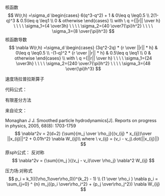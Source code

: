 核函数
$$
W(r,h) =\sigma_d \begin{cases}
6(q^3-q^2) + 1 & 0\leq q \leq0.5 \\
2(1-q)^3 & 0.5\leq q \leq1 \\
0 & otherwise
\end{cases} \\
with \ q ={||r|| \over h} 
\ \ \ \   \sigma_1={4 \over3h} 
\ \ \ \   \sigma_2={40 \over7{\pi}h^2}  
\ \ \ \   \sigma_3={8 \over{\pi}h^3}
$$
核函数导数
$$
\nabla W(r,h) =\sigma_d \begin{cases}
(3q^2-2q) * {r \over ||r|| * h} & 0\leq q \leq0.5 \\
-(1-q)^2 *  {r \over ||r|| * h} & 0.5\leq q \leq1 \\
0 & otherwise
\end{cases} \\
with \ q ={||r|| \over h} 
\ \ \ \   \sigma_1={24 \over3h} 
\ \ \ \   \sigma_2={240 \over7{\pi}h^2}  
\ \ \ \   \sigma_3={48 \over{\pi}h^3}
$$


速度场拉普拉斯算子

代码公式：

有限差分方法

来自论文： 

Monaghan J J. Smoothed particle hydrodynamics[J]. Reports on progress in physics, 2005, 68(8): 1703-1759
$$
\nabla^2v = 2(d+2) {\sum}{m_j \over \rho_j}{(v_{ij} * x_{ij})\over ||x_{ij}||^2 + 0.01h^2} \nabla W_{ij}\\
where \ v_{ij} = (v_i - v_j).dot(||x_{ij}||)
$$
原sph公式： 反对称
$$
\nabla^2v = {\sum}{m_j }{(v_j - v_i)\over \rho_j} \nabla^2 W_{ij}
$$


压力场:对称式
$$
p_i = k_1(({\rho_1\over\rho_0})^{k_2} - 1) \\
{1 \over \rho_i } \nabla p_i = \sum_{j=0} ^ {n} m_j({p_i \over\rho_i^2} + {p_j \over\rho_j^2})  \nabla W_{ij}
$$

